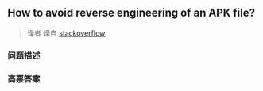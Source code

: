 ## How to avoid reverse engineering of an APK file?

> 译者 译自 [stackoverflow](http://stackoverflow.com/questions/13854425/how-to-avoid-reverse-engineering-of-an-apk-file) 

### 问题描述 

### 高票答案 

